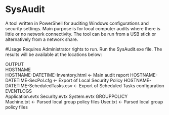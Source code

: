 # SysAudit
A tool written in PowerShell for auditing Windows configurations and security settings.
Main purpose is for local computer audits where there is little or no network connectivity.
The tool can be run from a USB stick or alternatively from a network share.

#Usage
Requires Administrator rights to run.
Run the SysAudit.exe file. The results will be available at the locations below:

  OUTPUT\
    HOSTNAME\
      HOSTNAME-DATETIME-Inventory.html <- Main audit report
      HOSTNAME-DATETIME-SecPol.cfg <- Export of Local Security Policy
      HOSTNAME-DATETIME-ScheduledTasks.csv <- Export of Scheduled Tasks configuration
      EVENTLOGS\
        Application.evtx
        Security.evtx
        System.evtx
      GROUPPOLICY\
       Machine.txt <- Parsed local group policy files
       User.txt <- Parsed local group policy files
  
